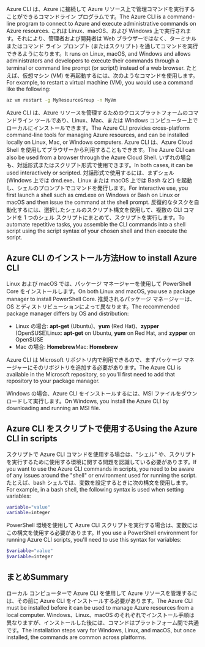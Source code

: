 <span data-ttu-id="654b4-101">Azure CLI は、Azure に接続して Azure リソース上で管理コマンドを実行することができるコマンドライン プログラムです。</span><span class="sxs-lookup"><span data-stu-id="654b4-101">The Azure CLI is a command-line program to connect to Azure and execute administrative commands on Azure resources.</span></span> <span data-ttu-id="654b4-102">これは Linux、macOS、および Windows 上で実行されます。それにより、管理者および開発者は Web ブラウザーではなく、ターミナルまたはコマンド ライン プロンプト (またはスクリプト) を通してコマンドを実行できるようになります。</span><span class="sxs-lookup"><span data-stu-id="654b4-102">It runs on Linux, macOS, and Windows and allows administrators and developers to execute their commands through a terminal or command line prompt (or script!) instead of a web browser.</span></span> <span data-ttu-id="654b4-103">たとえば、仮想マシン (VM) を再起動するには、次のようなコマンドを使用します。</span><span class="sxs-lookup"><span data-stu-id="654b4-103">For example, to restart a virtual machine (VM), you would use a command like the following:</span></span>

 ```bash
 az vm restart -g MyResourceGroup -n MyVm
 ```

<span data-ttu-id="654b4-104">Azure CLI は、Azure リソースを管理するためのクロスプラットフォームのコマンドライン ツールであり、Linux、Mac、または Windows コンピューター上でローカルにインストールできます。</span><span class="sxs-lookup"><span data-stu-id="654b4-104">The Azure CLI provides cross-platform command-line tools for managing Azure resources, and can be installed locally on Linux, Mac, or Windows computers.</span></span> <span data-ttu-id="654b4-105">Azure CLI は、Azure Cloud Shell を使用してブラウザーから利用することもできます。</span><span class="sxs-lookup"><span data-stu-id="654b4-105">The Azure CLI can also be used from a browser through the Azure Cloud Shell.</span></span> <span data-ttu-id="654b4-106">いずれの場合も、対話形式またはスクリプト形式で使用できます。</span><span class="sxs-lookup"><span data-stu-id="654b4-106">In both cases, it can be used interactively or scripted.</span></span> <span data-ttu-id="654b4-107">対話形式で使用するには、まずシェル (Windows 上では dmd.exe、Linux または macOS 上では Bash など) を起動し、シェルのプロンプトでコマンドを発行します。</span><span class="sxs-lookup"><span data-stu-id="654b4-107">For interactive use, you first launch a shell such as cmd.exe on Windows or Bash on Linux or macOS and then issue the command at the shell prompt.</span></span> <span data-ttu-id="654b4-108">反復的なタスクを自動化するには、選択したシェルのスクリプト構文を使用して、複数の CLI コマンドを 1 つのシェル スクリプトにまとめて、スクリプトを実行します。</span><span class="sxs-lookup"><span data-stu-id="654b4-108">To automate repetitive tasks, you assemble the CLI commands into a shell script using the script syntax of your chosen shell and then execute the script.</span></span>

## <a name="how-to-install-azure-cli"></a><span data-ttu-id="654b4-109">Azure CLI のインストール方法</span><span class="sxs-lookup"><span data-stu-id="654b4-109">How to install Azure CLI</span></span>

<span data-ttu-id="654b4-110">Linux および macOS では、パッケージ マネージャーを使用して PowerShell Core をインストールします。</span><span class="sxs-lookup"><span data-stu-id="654b4-110">On both Linux and macOS, you use a package manager to install PowerShell Core.</span></span> <span data-ttu-id="654b4-111">推奨されるパッケージ マネージャーは、OS とディストリビューションによって異なります。</span><span class="sxs-lookup"><span data-stu-id="654b4-111">The recommended package manager differs by OS and distribution:</span></span>
- <span data-ttu-id="654b4-112">Linux の場合: **apt-get** (Ubuntu)、**yum** (Red Hat)、**zypper** (OpenSUSE)</span><span class="sxs-lookup"><span data-stu-id="654b4-112">Linux: **apt-get** on Ubuntu, **yum** on Red Hat, and **zypper** on OpenSUSE</span></span>
- <span data-ttu-id="654b4-113">Mac の場合: **Homebrew**</span><span class="sxs-lookup"><span data-stu-id="654b4-113">Mac: **Homebrew**</span></span>

<span data-ttu-id="654b4-114">Azure CLI は Microsoft リポジトリ内で利用できるので、まずパッケージ マネージャーにそのリポジトリを追加する必要があります。</span><span class="sxs-lookup"><span data-stu-id="654b4-114">The Azure CLI is available in the Microsoft repository, so you'll first need to add that repository to your package manager.</span></span>

<span data-ttu-id="654b4-115">Windows の場合、Azure CLI をインストールするには、MSI ファイルをダウンロードして実行します。</span><span class="sxs-lookup"><span data-stu-id="654b4-115">On Windows, you install the Azure CLI by downloading and running an MSI file.</span></span>

## <a name="using-the-azure-cli-in-scripts"></a><span data-ttu-id="654b4-116">Azure CLI をスクリプトで使用する</span><span class="sxs-lookup"><span data-stu-id="654b4-116">Using the Azure CLI in scripts</span></span>

<span data-ttu-id="654b4-117">スクリプトで Azure CLI コマンドを使用する場合は、"シェル" や、スクリプトを実行するために使用する環境に関する問題を認識している必要があります。</span><span class="sxs-lookup"><span data-stu-id="654b4-117">If you want to use the Azure CLI commands in scripts, you need to be aware of any issues around the "shell" or environment used for running the script.</span></span> <span data-ttu-id="654b4-118">たとえば、bash シェルでは、変数を設定するときに次の構文を使用します。</span><span class="sxs-lookup"><span data-stu-id="654b4-118">For example, in a bash shell, the following syntax is used when setting variables:</span></span>

 ```bash
 variable="value"
 variable=integer
 ```

<span data-ttu-id="654b4-119">PowerShell 環境を使用して Azure CLI スクリプトを実行する場合は、変数にはこの構文を使用する必要があります。</span><span class="sxs-lookup"><span data-stu-id="654b4-119">If you use a PowerShell environment for running Azure CLI scripts, you'll need to use this syntax for variables:</span></span>

 ```powershell
 $variable="value"
 $variable=integer
 ```

## <a name="summary"></a><span data-ttu-id="654b4-120">まとめ</span><span class="sxs-lookup"><span data-stu-id="654b4-120">Summary</span></span>

<span data-ttu-id="654b4-121">ローカル コンピューターで Azure CLI を使用して Azure リソースを管理するには、その前に Azure CLI をインストールする必要があります。</span><span class="sxs-lookup"><span data-stu-id="654b4-121">The Azure CLI must be installed before it can be used to manage Azure resources from a local computer.</span></span> <span data-ttu-id="654b4-122">Windows、Linux、macOS のそれぞれでインストール手順は異なりますが、インストールした後には、コマンドはプラットフォーム間で共通です。</span><span class="sxs-lookup"><span data-stu-id="654b4-122">The installation steps vary for Windows, Linux, and macOS, but once installed, the commands are common across platforms.</span></span> 
